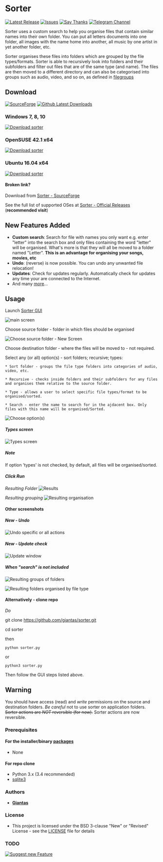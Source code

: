 # Sorter

[![Latest Release](https://img.shields.io/github/release/giantas/sorter.svg?maxAge=2592001)](https://github.com/giantas/sorter/releases/latest)
[![Issues](https://img.shields.io/github/issues-raw/giantas/sorter/website.svg)](https://github.com/giantas/sorter/issues)
[![Say Thanks](https://img.shields.io/badge/Say%20Thanks-!-blue.svg)](https://saythanks.io/to/giantas)
[![Telegram Channel](https://img.shields.io/badge/channel-Telegram-blue.svg)](https://t.me/giantas_sorter)


Sorter uses a custom search to help you organise files that contain similar names into their own folder. You can put all letters documents into one folder, all images with the name home into another, all music by one artist in yet another folder, etc. 

Sorter organises these files into folders which are grouped by the file types/formats. Sorter is able to recursively look into folders and their subfolders and filter out files that are of the same type (and name). The files are then moved to a different directory and can also be categorised into groups such as audio, video, and so on, as defined in [filegroups](filegroups.py)


## Download
[![SourceForge](https://img.shields.io/sourceforge/dm/file-sorter.svg)](http://file-sorter.sourceforge.io)
[![Github Latest Downloads](https://img.shields.io/github/downloads/giantas/sorter/latest/total.svg)](https://github.com/giantas/sorter/releases/latest)

### Windows 7, 8, 10 

[![Download sorter](https://a.fsdn.com/con/app/sf-download-button)](https://sourceforge.net/projects/file-sorter/files/v2.0.1/Sorter_2.0.1_Windows_x86_64.exe/download)


### OpenSUSE 42.1 x64 

[![Download sorter](https://a.fsdn.com/con/app/sf-download-button)](https://sourceforge.net/projects/file-sorter/files/v2.0.1/Sorter_2.0.1_OpenSUSE42.1_x64.tar.gz/download)


### Ubuntu 16.04 x64 

[![Download sorter](https://a.fsdn.com/con/app/sf-download-button)](https://sourceforge.net/projects/file-sorter/files/v2.0.1/Sorter_2.0.1_Ubuntu16.04_x64.tar.gz/download)


#### Broken link?
Download from [Sorter - SourceForge](http://file-sorter.sourceforge.io)

See the full list of supported OSes at [Sorter - Official Releases](https://github.com/giantas/sorter/releases/latest) (**recommended visit**)


## New Features Added
* **Custom search**: Search for file with names you only want e.g. enter "letter" into the search box and only files containing the word "letter" will be organised. What's more is that they will all be moved to a folder named "Letter".
	__This is an advantage for organising your songs, movies, etc__
* **Undo**: (reverse) is now possible. You can undo any unwanted file relocation!
* **Updates**: Check for updates regularly. Automatically check for updates any time your are connected to the Internet.
* And many [more](releases/latest)...


## Usage

Launch [Sorter GUI](releases/latest)

![main screen](screenshots/Screenshot_20170523_101454.png)


Choose source folder - folder in which files should be organised

![Choose source folder - New Screen](screenshots/Screenshot_20170523_104128.png)


Choose destination folder - where the files will be moved to - not required.


Select any (or all) option(s) - sort folders; recursive; types:

	* Sort folder - groups the file type folders into categories of audio, video, etc.

	* Recursive - checks inside folders and their subfolders for any files and organises them relative to the source folder.

	* Type - allows a user to select specific file types/format to be organised/sorted.

	* Search - enter the name to search for in the ajdacent box. Only files with this name will be organised/Sorted.

![Choose option(s)](screenshots/Screenshot_20170523_102607.png)

##### Types screen
![Types screen](screenshots/Screenshot_20170505_081054.png)


##### Note

If option 'types' is not checked, by default, all files will be organised/sorted.


##### Click Run


*Resulting Folder*
![Results](screenshots/Screenshot_20170523_101656.png)

*Resulting grouping*
![Resulting organisation](screenshots/Screenshot_20170523_101719.png)


#### Other screenshots 

##### New - Undo 
![Undo specific or all actions](screenshots/Screenshot_20170523_101746.png)


##### New - Update check 
![Update window](screenshots/Screenshot_20170523_101843.png)


##### When "search" is not included

![Resulting groups of folders](screenshots/Screenshot_20170505_081300.png)

![Resulting folders organised by file type](screenshots/Screenshot_20170505_081329.png)


#### Alternatively - clone repo

*Do*

git clone https://github.com/giantas/sorter.git

cd sorter

then 

```
python sorter.py
```

or 

```
python3 sorter.py
```

Then follow the GUI steps listed above.

## Warning
You should have access (read) and *write* permissions on the source and destination folders.
*Be careful* not to use sorter on application folders. ~~Sorter actions are *NOT* reversible (for now).~~
Sorter actions are now reversible.

### Prerequisites 
#### For the installer/binary [packages](releases/latest)
* None

#### For repo clone
* Python 3.x (3.4 recommended)
* [sqlite3](http://www.sqlite.org/download.html)


### Authors

* **[Giantas](https://github.com/giantas)** 


### License

* This project is licensed under the BSD 3-clause "New" or "Revised" License - see the [LICENSE](LICENSE) file for details


### TODO

[![Suggest new Feature](https://img.shields.io/badge/suggest-new-brightgreen.svg)](https://saythanks.io/to/giantas)
